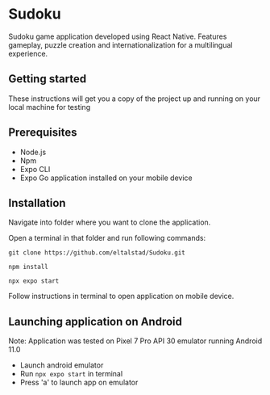 # Sudoku

Sudoku game application developed using React Native. Features gameplay, puzzle creation and internationalization for a multilingual experience.

## Getting started

These instructions will get you a copy of the project up and running on your local machine for testing

## Prerequisites

- Node.js
- Npm
- Expo CLI
- Expo Go application installed on your mobile device

## Installation

Navigate into folder where you want to clone the application.

Open a terminal in that folder and run following commands:

```git clone https://github.com/eltalstad/Sudoku.git```

```npm install```

```npx expo start```

Follow instructions in terminal to open application on mobile device.

## Launching application on Android

Note: Application was tested on Pixel 7 Pro API 30 emulator running Android 11.0

- Launch android emulator
- Run ```npx expo start``` in terminal
- Press 'a' to launch app on emulator
